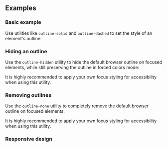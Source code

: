 ## Examples

### Basic example

Use utilities like `outline-solid` and `outline-dashed` to set the style of an element's outline:

### Hiding an outline

Use the `outline-hidden` utility to hide the default browser outline on focused elements, while still preserving the outline in forced colors mode:

It is highly recommended to apply your own focus styling for accessibility when using this utility.

### Removing outlines

Use the `outline-none` utility to completely remove the default browser outline on focused elements:

It is highly recommended to apply your own focus styling for accessibility when using this utility.

### Responsive design
